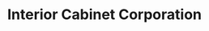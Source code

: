 ---
title: "Interior Cabinet Corporation"
url: /goleta/interior-cabinet-corporation/
shop: Möbel
---